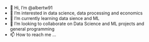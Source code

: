 - 👋 Hi, I’m @albertw91
- 👀 I’m interested in data science, data processing and economics
- 🌱 I’m currently learning data sience and ML
- 💞️ I’m looking to collaborate on Data Science and ML projects and general programming
- 📫 How to reach me ...

<!---
albertw91/albertw91 is a ✨ special ✨ repository because its `README.md` (this file) appears on your GitHub profile.
You can click the Preview link to take a look at your changes.
--->
